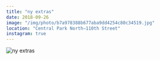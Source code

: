 ```yaml
---
title: "ny extras"
date: 2018-09-26
image: "/img/photo/b7a978388b677aba9dd4254c80c34519.jpg"
location: "Central Park North–110th Street"
instagram: true
---
```


![ny extras](/img/photo/b7a978388b677aba9dd4254c80c34519.jpg)

